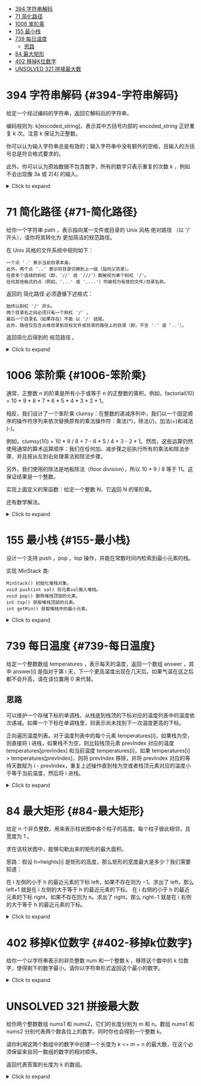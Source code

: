 -   [394 字符串解码](#394-字符串解码)
-   [71 简化路径](#71-简化路径)
-   [1006 笨阶乘](#1006-笨阶乘)
-   [155 最小栈](#155-最小栈)
-   [739 每日温度](#739-每日温度)
    -   [思路](#思路)
-   [84 最大矩形](#84-最大矩形)
-   [402 移掉K位数字](#402-移掉k位数字)
-   [UNSOLVED 321
    拼接最大数](#unsolved-321-拼接最大数)

# 394 字符串解码 {#394-字符串解码}

给定一个经过编码的字符串，返回它解码后的字符串。

编码规则为: k\[encoded_string\]，表示其中方括号内部的 encoded_string
正好重复 k 次。注意 k 保证为正整数。

你可以认为输入字符串总是有效的；输入字符串中没有额外的空格，且输入的方括号总是符合格式要求的。

此外，你可以认为原始数据不包含数字，所有的数字只表示重复的次数 k
，例如不会出现像 3a 或 2\[4\] 的输入。

<details><summary>Click to expand</summary>

``` cpp
class Solution {
public:
    string getDigits(string& s, size_t& ptr) {
        string ret = "";
        while (isdigit(s[ptr])) {
            ret.push_back(s[ptr++]);
        }
        return ret;
    }
    string getString(vector<string>& v) {
        string ret;
        for (const auto& s : v) {
            ret += s;
        }
        return ret;
    }
    string decodeString(string s) {
        vector<string> stk;
        size_t ptr = 0;
        while (ptr < s.size()) {
            char cur = s[ptr];
            if (isdigit(cur)) {
                string digits = getDigits(s, ptr);
                stk.push_back(digits);
            } else if (isalnum(cur) || cur == '[') {
                stk.push_back(string(1, s[ptr++]));
            } else {
                ++ptr;
                vector<string> sub;
                while (stk.back() != "[") {
                    sub.push_back(stk.back());
                    stk.pop_back();
                }
                reverse(sub.begin(), sub.end());
                stk.pop_back();
                int repTime = stoi(stk.back());
                stk.pop_back();
                string t, o = getString(sub);
                while (repTime--)
                    t += o;
                stk.push_back(t);
            }
        }
        return getString(stk);
    }
};
```

</details>

# 71 简化路径 {#71-简化路径}

给你一个字符串 path ，表示指向某一文件或目录的 Unix 风格 绝对路径 （以
\'/\' 开头），请你将其转化为 更加简洁的规范路径。

在 Unix 风格的文件系统中规则如下：

    一个点 '.' 表示当前目录本身。
    此外，两个点 '..' 表示将目录切换到上一级（指向父目录）。
    任意多个连续的斜杠（即，'//' 或 '///'）都被视为单个斜杠 '/'。
    任何其他格式的点（例如，'...' 或 '....'）均被视为有效的文件/目录名称。

返回的 简化路径 必须遵循下述格式：

    始终以斜杠 '/' 开头。
    两个目录名之间必须只有一个斜杠 '/' 。
    最后一个目录名（如果存在）不能 以 '/' 结尾。
    此外，路径仅包含从根目录到目标文件或目录的路径上的目录（即，不含 '.' 或 '..'）。

返回简化后得到的 规范路径 。

<details><summary>Click to expand</summary>

``` cpp
class Solution {
public:
    string simplifyPath(string path) {
        vector<string> str_st;
        auto split=[](const string& s,char delim)->vector<string>{
            vector<string> res;
            string cur;
            for(auto ch: s){
                if(ch==delim){
                    res.emplace_back(move(cur));
                }else{
                    cur+=ch;
                }
            }
            res.emplace_back(move(cur));
            return res;
        };
        vector<string> names=split(path,'/');
        for(auto& name: names){
            if(name==".."){
                if(str_st.size()) str_st.pop_back();
            }
            else if(!name.empty()&&name!="."){
                str_st.push_back(name);
            }
        }
        string ans;
        if(str_st.empty()){
            ans="/";
        }else{
            for(auto& name: str_st){
                ans+="/"+move(name);
            }
        }
        return ans;
    }
};
```

</details>

# 1006 笨阶乘 {#1006-笨阶乘}

通常，正整数 n 的阶乘是所有小于或等于 n
的正整数的乘积。例如，factorial(10) = 10 \* 9 \* 8 \* 7 \* 6 \* 5 \* 4
\* 3 \* 2 \* 1。

相反，我们设计了一个笨阶乘
clumsy：在整数的递减序列中，我们以一个固定顺序的操作符序列来依次替换原有的乘法操作符：乘法(\*)，除法(/)，加法(+)和减法(-)。

例如，clumsy(10) = 10 \* 9 / 8 + 7 - 6 \* 5 / 4 + 3 - 2 \*
1。然而，这些运算仍然使用通常的算术运算顺序：我们在任何加、减步骤之前执行所有的乘法和除法步骤，并且按从左到右处理乘法和除法步骤。

另外，我们使用的除法是地板除法（floor division），所以 10 \* 9 / 8 等于
11。这保证结果是一个整数。

实现上面定义的笨函数：给定一个整数 N，它返回 N 的笨阶乘。

还有数学解法。

<details><summary>Click to expand</summary>

``` cpp
class Solution {
public:
    int clumsy(int n) {
        stack<int> st;
        st.push(n);
        n--;
        int index=0;
        while(n>0){
            if(index%4==0){
                st.top()*=n;
            }else if(index%4==1){
                st.top()/=n;
            }else if(index%4==2){
                st.push(n);
            }else{
                st.push(-n);
            }
            index++;
            n--;
        }
        int sum=0;
        while(!st.empty()){
            sum+=st.top();
            st.pop();
        }
        return sum;
    }
};
```

</details>

# 155 最小栈 {#155-最小栈}

设计一个支持 push ，pop ，top 操作，并能在常数时间内检索到最小元素的栈。

实现 MinStack 类:

    MinStack() 初始化堆栈对象。
    void push(int val) 将元素val推入堆栈。
    void pop() 删除堆栈顶部的元素。
    int top() 获取堆栈顶部的元素。
    int getMin() 获取堆栈中的最小元素。

<details><summary>Click to expand</summary>

``` cpp
class MinStack {
    stack<int> x_stack;
    stack<int> min_stack;
public:
    MinStack() {
        min_stack.emplace(INT_MAX);
    }
    void push(int val) {
        x_stack.emplace(val);
        min_stack.emplace(min(min_stack.top(),val));
    }
    void pop() {
        x_stack.pop();
        min_stack.pop();   
    }
    int top() {
        return x_stack.top();   
    }
    int getMin() {
        return min_stack.top();
    }
};
```

</details>

# 739 每日温度 {#739-每日温度}

给定一个整数数组 temperatures ，表示每天的温度，返回一个数组 answer
，其中 answer\[i\] 是指对于第 i
天，下一个更高温度出现在几天后。如果气温在这之后都不会升高，请在该位置用
0 来代替。

## 思路

可以维护一个存储下标的单调栈，从栈底到栈顶的下标对应的温度列表中的温度依次递减。如果一个下标在单调栈里，则表示尚未找到下一次温度更高的下标。

正向遍历温度列表。对于温度列表中的每个元素
temperatures\[i\]，如果栈为空，则直接将 i
进栈，如果栈不为空，则比较栈顶元素 prevIndex 对应的温度
temperatures\[prevIndex\] 和当前温度 temperatures\[i\]，如果
temperatures\[i\] \> temperatures\[prevIndex\]，则将 prevIndex
移除，并将 prevIndex 对应的等待天数赋为 i -
prevIndex，重复上述操作直到栈为空或者栈顶元素对应的温度小于等于当前温度，然后将
i 进栈。

<details><summary>Click to expand</summary>

``` cpp
class Solution {
public:
    vector<int> dailyTemperatures(vector<int>& temperatures) {
        int n=temperatures.size();
        vector<int> ans(n);
        stack<int> s;
        for(int i=0;i<n;i++){
            while(!s.empty()&&temperatures[i]>temperatures[s.top()]){
                int previousIndex=s.top();
                ans[previousIndex]=i-previousIndex;
                s.pop();
            }
            s.push(i);
        }
        return ans;
    }
};
```

</details>

# 84 最大矩形 {#84-最大矩形}

给定 n
个非负整数，用来表示柱状图中各个柱子的高度。每个柱子彼此相邻，且宽度为 1
。

求在该柱状图中，能够勾勒出来的矩形的最大面积。

思路：假设 h=heights\[i\]
是矩形的高度，那么矩形的宽度最大是多少？我们需要知道：

在 i 左侧的小于 h 的最近元素的下标 left，如果不存在则为 −1。求出了
left，那么 left+1 就是在 i 左侧的大于等于 h 的最近元素的下标。 在 i
右侧的小于 h 的最近元素的下标 right，如果不存在则为 n。求出了
right，那么 right−1 就是在 i 右侧的大于等于 h 的最近元素的下标。

<details><summary>Click to expand</summary>

``` cpp
class Solution {
public:
    int largestRectangleArea(vector<int>& heights) {
        int n=heights.size();
        vector<int> left(n,-1);
        stack<int> st;
        for(int i=0;i<n;i++){
            while(!st.empty()&&heights[i]<=heights[st.top()]){
                st.pop();
            }
            if(!st.empty()){
                left[i]=st.top();
            }
            st.push(i);
        }
        vector<int> right(n,n);
        st=stack<int>();
        for(int i=n-1;i>=0;i--){
            while(!st.empty()&&heights[i]<=heights[st.top()]){
                st.pop();
            }
            if(!st.empty()){
                right[i]=st.top();
            }
            st.push(i);
        }
        int ans=0;
        for(int i=0;i<n;i++){
            ans=max(ans,heights[i]*(right[i]-left[i]-1));
        }
        return ans;
    }
};
```

</details>

# 402 移掉K位数字 {#402-移掉k位数字}

给你一个以字符串表示的非负整数 num 和一个整数 k ，移除这个数中的 k
位数字，使得剩下的数字最小。请你以字符串形式返回这个最小的数字。

<details><summary>Click to expand</summary>

``` cpp
class Solution {
public:
    string removeKdigits(string num, int k) {
        vector<char> s;
        int remain=num.length()-k;
        for(auto ch: num){
            while(k&&s.size()&&s.back()>ch){
                s.pop_back();
                k-=1;
            }
            s.push_back(ch);
        }
        for(;k>0;--k){
            s.pop_back();
        }
        string ans="";
        bool isLeadingZero=true;
        for(auto ch: s){
            if(isLeadingZero&&ch=='0') continue;
            isLeadingZero=false;
            ans+=ch;
        }
        return ans==""?"0":ans;
    }
};
```

</details>

# UNSOLVED 321 拼接最大数

给你两个整数数组 nums1 和 nums2，它们的长度分别为 m 和 n。数组 nums1 和
nums2 分别代表两个数各位上的数字。同时你也会得到一个整数 k。

请你利用这两个数组中的数字中创建一个长度为 k \<= m + n
的最大数，在这个必须保留来自同一数组的数字的相对顺序。

返回代表答案的长度为 k 的数组。

<details><summary>Click to expand</summary>

``` cpp
class Solution {
    vector<int> nums1;
    vector<int> nums2;
    int findMaxIndex(vector<int> &nums,int idx,int len){
        int maxIdx=idx;
        for(int i=idx;i<nums.size()-len;i++){
            if(nums[i]>nums[maxIdx]){
                maxIdx=i;
            }
        }
        return maxIdx;
    }
public:
    void bfs(vector<int>& rst,int k){
        set<pair<int,int>> s1;
        s1.insert(make_pair(0,0));
        while(k){
            int maxNum=-1;
            set<pair<int,int>> s2;
            for(auto& p:s1){
                auto [idx1,idx2]=p;
                int len1=max(0,k-((int)nums2.size()-idx2)-1);
                int maxIdx1=findMaxIndex(nums1, idx1,len1);
                int maxNum1=maxIdx1>=nums1.size()?-1:nums1[maxIdx1];
                if(maxNum1>maxNum){
                    s2.clear();
                    s2.insert(make_pair(maxIdx1+1,idx2));
                    maxNum=maxNum1;
                }else if(maxNum1==maxNum){
                    s2.insert(make_pair(maxIdx1+1,idx2));
                }
                int len2=max(0,k-((int)nums1.size()-idx1)-1);
                int maxIdx2=findMaxIndex(nums2,idx2,len2);
                int maxNum2=maxIdx2>=nums2.size()?-1:nums2[maxIdx2];
                  if (maxNum2 > maxNum){

                    s2.clear();

                    s2.insert(make_pair(idx1, maxIdx2 + 1));

                    maxNum = maxNum2;

                }

                else if (maxNum2 == maxNum){

                    s2.insert(make_pair(idx1, maxIdx2 + 1));

                }
            }
            s1.swap(s2);
            rst.push_back(maxNum);
            --k;
        }
    }
    vector<int> maxNumber(vector<int>& n1, vector<int>& n2, int k) {
        nums1.swap(n1);
        nums2.swap(n2);
        vector<int> rst;
        bfs(rst,k);
        return rst;
    }
};
```

</details>
